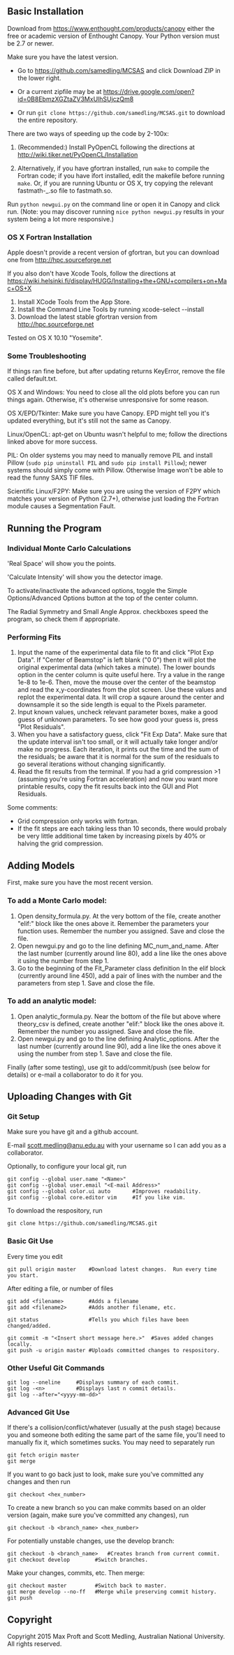 ## Basic Installation ##

Download from https://www.enthought.com/products/canopy either the free or academic version of Enthought Canopy.  Your Python version must be 2.7 or newer.

Make sure you have the latest version.

 * Go to https://github.com/samedling/MCSAS and click Download ZIP in the lower right.

 * Or a current zipfile may be at https://drive.google.com/open?id=0B8EbmzXGZtaZV3MxUlhSUjczQm8
   
 * Or run `git clone https://github.com/samedling/MCSAS.git` to download the entire repository.

There are two ways of speeding up the code by 2-100x:

 1. (Recommended:) Install PyOpenCL following the directions at http://wiki.tiker.net/PyOpenCL/Installation
 
 2. Alternatively, if you have gfortran installed, run `make` to compile the Fortran code; if you have ifort installed, edit the makefile before running `make`. Or, if you are running Ubuntu or OS X, try copying the relevant fastmath-<OS>_<CPU>.so file to fastmath.so.

Run `python newgui.py` on the command line or open it in Canopy and click run.  (Note: you may discover running `nice python newgui.py` results in your system being a lot more responsive.)


### OS X Fortran Installation ###
Apple doesn't provide a recent version of gfortran, but you can download one from http://hpc.sourceforge.net

If you also don't have Xcode Tools, follow the directions at
https://wiki.helsinki.fi/display/HUGG/Installing+the+GNU+compilers+on+Mac+OS+X

1. Install XCode Tools from the App Store.
2. Install the Command Line Tools by running xcode-select --install
3. Download the latest stable gfortran version from http://hpc.sourceforge.net

Tested on OS X 10.10 "Yosemite".


### Some Troubleshooting ###

If things ran fine before, but after updating returns KeyError, remove the file called default.txt.

OS X and Windows: You need to close all the old plots before you can run things again.  Otherwise, it's otherwise unresponsive for some reason.

OS X/EPD/Tkinter: Make sure you have Canopy.  EPD might tell you it's updated everything, but it's still not the same as Canopy.

Linux/OpenCL: apt-get on Ubuntu wasn't helpful to me; follow the directions linked above for more success.

PIL: On older systems you may need to manually remove PIL and install Pillow (`sudo pip uninstall PIL` and `sudo pip install Pillow`); newer systems should simply come with Pillow.  Otherwise Image won't be able to read the funny SAXS TIF files.

Scientific Linux/F2PY: Make sure you are using the version of F2PY which matches your version of Python (2.7+), otherwise just loading the Fortran module causes a Segmentation Fault.



## Running the Program ##

### Individual Monte Carlo Calculations ###

'Real Space' will show you the points.

'Calculate Intensity' will show you the detector image.

To activate/inactivate the advanced options, toggle the Simple Options/Advanced Options button at the top of the center column.

The Radial Symmetry and Small Angle Approx. checkboxes speed the program, so check them if appropriate.


### Performing Fits ###

1. Input the name of the experimental data file to fit and click "Plot Exp Data".  If "Center of Beamstop" is left blank ("0 0") then it will plot the original experimental data (which takes a minute).  The lower bounds option in the center column is quite useful here.  Try a value in the range 1e-8 to 1e-6.  Then, move the mouse over the center of the beamstop and read the x,y-coordinates from the plot screen.  Use these values and replot the experimental data.  It will crop a sqaure around the center and downsample it so the side length is equal to the Pixels parameter.
2. Input known values, uncheck relevant parameter boxes, make a good guess of unknown parameters.  To see how good your guess is, press "Plot Residuals".
3. When you have a satisfactory guess, click "Fit Exp Data".  Make sure that the update interval isn't too small, or it will actually take longer and/or make no progress.  Each iteration, it prints out the time and the sum of the residuals; be aware that it is normal for the sum of the residuals to go several iterations without changing significantly.
4. Read the fit results from the terminal.  If you had a grid compression >1 (assuming you're using Fortran acceleration) and now you want more printable results, copy the fit results back into the GUI and Plot Residuals.

Some comments:
* Grid compression only works with fortran.
* If the fit steps are each taking less than 10 seconds, there would probaly be very little additional time taken by increasing pixels by 40% or halving the grid compression.



## Adding Models ##

First, make sure you have the most recent version.

### To add a Monte Carlo model: ###

1. Open density_formula.py.
   At the very bottom of the file, create another "elif:" block like the ones above it.
   Remember the parameters your function uses.
   Remember the number you assigned.
   Save and close the file.
2. Open newgui.py and go to the line defining MC_num_and_name.
   After the last number (currently around line 80), add a line like the ones above it using the number from step 1.
3. Go to the beginning of the Fit_Parameter class definition
   In the elif block (currently around line 450), add a pair of lines with the number and the parameters from step 1.
   Save and close the file.

### To add an analytic model: ###

1. Open analytic_formula.py.
   Near the bottom of the file but above where theory_csv is defined, create another "elif:" block like the ones above it.
   Remember the number you assigned.
   Save and close the file.
2. Open newgui.py and go to the line defining Analytic_options.
   After the last number (currently around line 90), add a line like the ones above it using the number from step 1.
   Save and close the file.

Finally (after some testing), use git to add/commit/push (see below for details) or e-mail a collaborator to do it for you.



## Uploading Changes with Git ##

### Git Setup ###
Make sure you have git and a github account.

E-mail scott.medling@anu.edu.au with your username so I can add you as a collaborator.

Optionally, to configure your local git, run

    git config --global user.name "<Name>"
    git config --global user.email "<E-mail Address>"
    git config --global color.ui auto       #Improves readability.
    git config --global core.editor vim     #If you like vim.

To download the respository, run

    git clone https://github.com/samedling/MCSAS.git


### Basic Git Use ###

Every time you edit

    git pull origin master    #Download latest changes.  Run every time you start.

After editing a file, or number of files

    git add <filename>        #Adds a filename
    git add <filename2>       #Adds another filename, etc.

    git status                #Tells you which files have been changed/added.

    git commit -m "<Insert short message here.>"  #Saves added changes locally.
    git push -u origin master #Uploads committed changes to respository.


### Other Useful Git Commands ###
    git log --oneline     #Displays summary of each commit.
    git log -<n>          #Displays last n commit details.
    git log --after="<yyyy-mm-dd>"


### Advanced Git Use ###
If there's a collision/conflict/whatever (usually at the push stage) because you and someone both editing the same part of the same file, you'll need to manually fix it, which sometimes sucks.  You may need to separately run

    git fetch origin master
    git merge

If you want to go back just to look, make sure you've committed any changes and then run

    git checkout <hex_number>

To create a new branch so you can make commits based on an older version (again, make sure you've committed any changes), run

    git checkout -b <branch_name> <hex_number>

For potentially unstable changes, use the develop branch:

    git checkout -b <branch_name>   #Creates branch from current commit.
    git checkout develop        #Switch branches.
    
Make your changes, commits, etc.  Then merge:

    git checkout master         #Switch back to master.
    git merge develop --no-ff   #Merge while preserving commit history.
    git push
    


## Copyright ##

Copyright 2015 Max Proft and Scott Medling, Australian National University.  All rights reserved.
